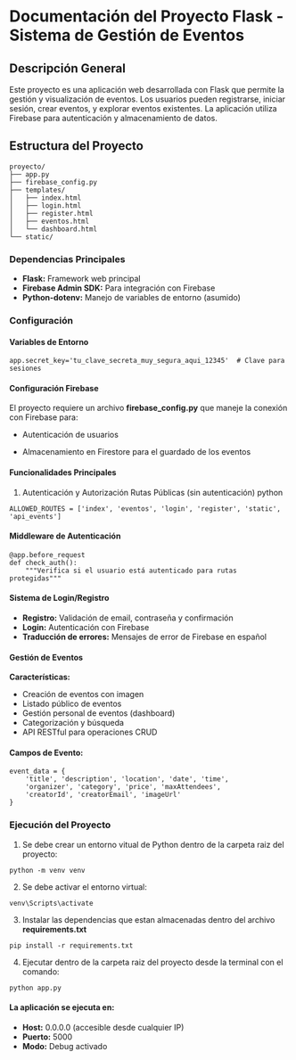 # Documentación del Proyecto Flask - Sistema de Gestión de Eventos
## Descripción General

Este proyecto es una aplicación web desarrollada con Flask que permite la gestión y visualización de eventos. Los usuarios pueden registrarse, iniciar sesión, crear eventos, y explorar eventos existentes. La aplicación utiliza Firebase para autenticación y almacenamiento de datos.


## Estructura del Proyecto

```
proyecto/
├── app.py                 
├── firebase_config.py    
├── templates/            
│   ├── index.html
│   ├── login.html
│   ├── register.html
│   ├── eventos.html
│   └── dashboard.html
└── static/             
```

### Dependencias Principales

- **Flask:** Framework web principal
- **Firebase Admin SDK:** Para integración con Firebase
- **Python-dotenv:** Manejo de variables de entorno (asumido)

### Configuración
#### Variables de Entorno
```
app.secret_key='tu_clave_secreta_muy_segura_aqui_12345'  # Clave para sesiones
```

#### Configuración Firebase

El proyecto requiere un archivo **firebase_config.py** que maneje la conexión con Firebase para:

- Autenticación de usuarios

- Almacenamiento en Firestore para el guardado de los eventos


#### Funcionalidades Principales

1. Autenticación y Autorización
Rutas Públicas (sin autenticación)
python

```
ALLOWED_ROUTES = ['index', 'eventos', 'login', 'register', 'static', 'api_events']
```

#### Middleware de Autenticación

```
@app.before_request
def check_auth():
    """Verifica si el usuario está autenticado para rutas protegidas"""
```

#### Sistema de Login/Registro

- **Registro:** Validación de email, contraseña y confirmación
- **Login:** Autenticación con Firebase
- **Traducción de errores:** Mensajes de error de Firebase en español

#### Gestión de Eventos
**Características:**
- Creación de eventos con imagen
- Listado público de eventos
- Gestión personal de eventos (dashboard)
- Categorización y búsqueda
- API RESTful para operaciones CRUD

#### Campos de Evento:
```
event_data = {
    'title', 'description', 'location', 'date', 'time',
    'organizer', 'category', 'price', 'maxAttendees',
    'creatorId', 'creatorEmail', 'imageUrl'
}
```

### Ejecución del Proyecto

1. Se debe crear un entorno vitual de Python dentro de la carpeta raiz del proyecto:

```
python -m venv venv
```

2. Se debe activar el entorno virtual:

```
venv\Scripts\activate
```

3. Instalar las dependencias que estan almacenadas dentro del archivo **requirements.txt**

```
pip install -r requirements.txt
```

4. Ejecutar dentro de la carpeta raiz del proyecto desde la terminal con el comando:

```
python app.py
```

#### La aplicación se ejecuta en:
- **Host:** 0.0.0.0 (accesible desde cualquier IP)
- **Puerto:** 5000
- **Modo:** Debug activado